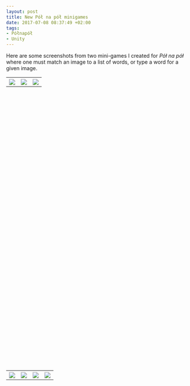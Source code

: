 ```yaml
---
layout: post
title: New Pół na pół minigames
date: 2017-07-08 08:37:49 +02:00
tags:
- Półnapół
- Unity
---
```

Here are some screenshots from two mini-games I created for *Pół na pół* where one must match an image to a list of words, or type a word for a given image.

<table style="width:100%" height="20%" cellspacing="5" cellpadding="5">
  <tr>
    <th><img src="{{site.url}}/assets/images/posts/2017/17-07-08/01.png" style="width:33% height:100%"></th>
    <th><img src="{{site.url}}/assets/images/posts/2017/17-07-08/02.png" style="width:33% height:100%"></th>
    <th><img src="{{site.url}}/assets/images/posts/2017/17-07-08/03.png" style="width:33% height:100%"></th>
  </tr>
</table>

<table style="width:100%" height="20%" cellspacing="5" cellpadding="5">
  <tr>
   <th><img src="{{site.url}}/assets/images/posts/2017/17-07-08/04.png" style="width:25% height:100%"></th>
   <th><img src="{{site.url}}/assets/images/posts/2017/17-07-08/05.png" style="width:25% height:100%"></th>
   <th><img src="{{site.url}}/assets/images/posts/2017/17-07-08/06.png" style="width:25% height:100%"></th>
   <th><img src="{{site.url}}/assets/images/posts/2017/17-07-08/07.png" style="width:25% height:100%"></th>
  </tr>
</table>
